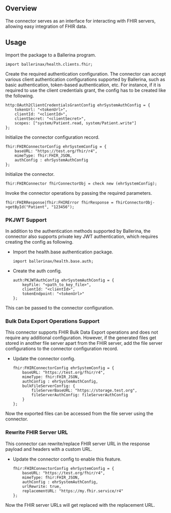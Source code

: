 ## Overview

The connector serves as an interface for interacting with FHIR servers, allowing easy integration of FHIR data.

## Usage

Import the package to a Ballerina program.

```ballerina
import ballerinax/health.clients.fhir;
```

Create the required authentication configuration. The connector can accept various client authentication configurations supported by Ballerina, such as basic authentication, token-based authentication, etc. For instance, if it is required to use the client credentials grant, the config has to be created like the following.

```ballerina
http:OAuth2ClientCredentialsGrantConfig ehrSystemAuthConfig = {
    tokenUrl: "<tokenUrl>",
    clientId: "<clientId>",
    clientSecret: "<clientSecret>",
    scopes: ["system/Patient.read, system/Patient.write"]
};
```

Initialize the connector configuration record.

```ballerina
fhir:FHIRConnectorConfig ehrSystemConfig = {
    baseURL: "https://test.org/fhir/r4",
    mimeType: fhir:FHIR_JSON,
    authConfig : ehrSystemAuthConfig
};
```

Initialize the connector.

```ballerina
fhir:FHIRConnector fhirConnectorObj = check new (ehrSystemConfig);
```

Invoke the connector operations by passing the required parameters.

```ballerina
fhir:FHIRResponse|fhir:FHIRError fhirResponse = fhirConnectorObj->getById("Patient", "123456");
```

### PKJWT Support

In addition to the authentication methods supported by Ballerina, the connector also supports private key JWT authentication, which requires creating the config as following.

* Import the health.base authentication package.

    ```ballerina
    import ballerinax/health.base.auth;
    ```

* Create the auth config.

    ```ballerina
    auth:PKJWTAuthConfig ehrSystemAuthConfig = {
        keyFile: "<path_to_key_file>",
        clientId: "<clientId>",
        tokenEndpoint: "<tokenUrl>"
    };
    ```

This can be passed to the connector configuration.

### Bulk Data Export Operations Support

This connector supports FHIR Bulk Data Export operations and does not require any additional configuration.
However, if the generated files get stored in another file server apart from the FHIR server,
add the file server configurations to the connector configuration record.

* Update the connector config.

    ```ballerina
    fhir:FHIRConnectorConfig ehrSystemConfig = {
        baseURL: "https://test.org/fhir/r4",
        mimeType: fhir:FHIR_JSON,
        authConfig : ehrSystemAuthConfig,
        bulkFileServerConfig: {
            fileServerBaseURL: "https://storage.test.org",
            fileServerAuthConfig: fileServerAuthConfig
        }
    };
    ```

Now the exported files can be accessed from the file server using the connector.

### Rewrite FHIR Server URL

This connector can rewrite/replace FHIR server URL in the response payload and headers with a custom URL.

* Update the connector config to enable this feature.

    ```ballerina
    fhir:FHIRConnectorConfig ehrSystemConfig = {
        baseURL: "https://test.org/fhir/r4",
        mimeType: fhir:FHIR_JSON,
        authConfig : ehrSystemAuthConfig,
        urlRewrite: true,
        replacementURL: "https://my.fhir.service/r4"
    };
    ```

Now the FHIR server URLs will get replaced with the replacement URL.
